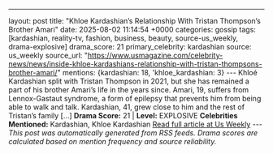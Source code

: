 ---
layout: post
title: "Khloe Kardashian’s Relationship With Tristan Thompson’s Brother Amari"
date: 2025-08-02 11:14:54 +0000
categories: gossip
tags: [kardashian, reality-tv, fashion, business, beauty, source-us_weekly, drama-explosive]
drama_score: 21
primary_celebrity: kardashian
source: us_weekly
source_url: "https://www.usmagazine.com/celebrity-news/news/inside-khloe-kardashians-relationship-with-tristan-thompsons-brother-amari/"
mentions: {kardashian: 18, 'khloe_kardashian: 3} --- Khloé Kardashian split with Tristan Thompson in 2021, but she has remained a part of his brother Amari’s life in the years since. Amari, 19, suffers from Lennox-Gastaut syndrome, a form of epilepsy that prevents him from being able to walk and talk. Kardashian, 41, grew close to him and the rest of Tristan’s family […] **Drama Score:** 21 | **Level:** EXPLOSIVE **Celebrities Mentioned:** Kardashian, Khloe Kardashian [Read full article at Us Weekly](https://www.usmagazine.com/celebrity-news/news/inside-khloe-kardashians-relationship-with-tristan-thompsons-brother-amari/) --- *This post was automatically generated from RSS feeds. Drama scores are calculated based on mention frequency and source reliability.*
